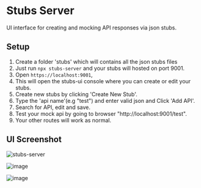 # Stubs Server

UI interface for creating and mocking API responses via json stubs.

## Setup

1. Create a folder 'stubs' which will contains all the json stubs files
2. Just run `npx stubs-server` and your stubs will hosted on port 9001.
3. Open `https://localhost:9001`, 
4. This will open the stubs-ui console where you can create or edit your stubs.
5. Create new stubs by clicking 'Create New Stub'.
6. Type the 'api name'(e.g "test") and enter valid json and Click 'Add API'.
7. Search for API, edit and save.
8. Test your mock api by going to browser "http://localhost:9001/test".
9. Your other routes will work as normal.

## UI Screenshot
![stubs-server](https://cloud.githubusercontent.com/assets/4962816/21962452/93464bac-db4c-11e6-82a9-65a73c9f9ce8.PNG)

![image](https://cloud.githubusercontent.com/assets/4962816/22116568/e5f187fc-de96-11e6-84c0-7452835960ae.png)

![image](https://cloud.githubusercontent.com/assets/4962816/22116652/2c460dd6-de97-11e6-8046-df4a5b40811e.png)